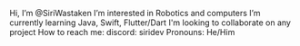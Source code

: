 Hi, I’m @SiriWastaken
I’m interested in Robotics and computers
I’m currently learning Java, Swift, Flutter/Dart
I'm looking to collaborate on any project
How to reach me: discord: siridev
Pronouns: He/Him

